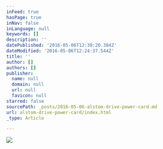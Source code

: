 ```yaml
---
inFeed: true
hasPage: true
inNav: false
inLanguage: null
keywords: []
description: ''
datePublished: '2016-05-06T12:30:20.384Z'
dateModified: '2016-05-06T12:24:37.544Z'
title: ''
author: []
authors: []
publisher:
  name: null
  domain: null
  url: null
  favicon: null
starred: false
sourcePath: _posts/2016-05-06-alstom-drive-power-card.md
url: alstom-drive-power-card/index.html
_type: Article

---
```

![](https://the-grid-user-content.s3-us-west-2.amazonaws.com/90b4c4c0-a7d8-468e-a281-d50e93d18354.jpg)